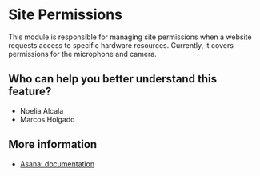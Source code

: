# Site Permissions
This module is responsible for managing site permissions when a website requests access to specific hardware resources. 
Currently, it covers permissions for the microphone and camera.

## Who can help you better understand this feature?
- Noelia Alcala
- Marcos Holgado

## More information
- [Asana: documentation](https://app.asana.com/0/72649045549333/1202390981544269/f)